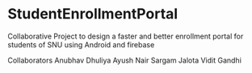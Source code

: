 # StudentEnrollmentPortal
Collaborative Project to design a faster and better enrollment portal for students of SNU using Android and firebase

Collaborators
Anubhav Dhuliya
Ayush Nair
Sargam Jalota
Vidit Gandhi
